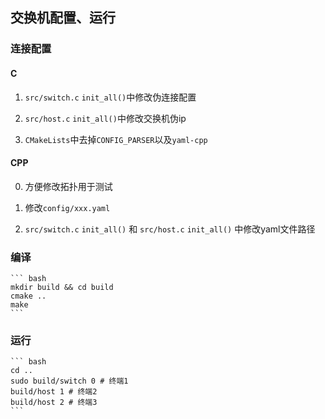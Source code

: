 ## 交换机配置、运行

### 连接配置

#### C
 
1. `src/switch.c` `init_all()`中修改伪连接配置

2. `src/host.c` `init_all()`中修改交换机伪ip

3. `CMakeLists`中去掉`CONFIG_PARSER`以及`yaml-cpp`
 
#### CPP

0. 方便修改拓扑用于测试

1. 修改`config/xxx.yaml`

2. `src/switch.c` `init_all()` 和 `src/host.c` `init_all()` 中修改yaml文件路径

### 编译
    ``` bash
    mkdir build && cd build
    cmake ..
    make
    ```
### 运行
    ``` bash
    cd ..
    sudo build/switch 0 # 终端1
    build/host 1 # 终端2
    build/host 2 # 终端3
    ```